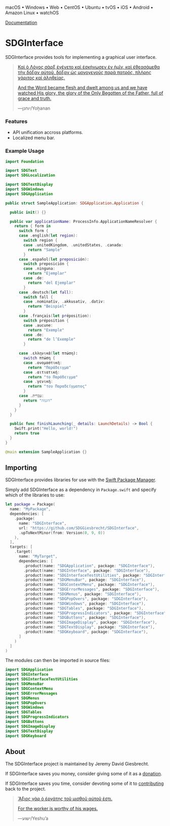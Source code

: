 <!--
 README.md

 This source file is part of the SDGInterface open source project.
 https://sdggiesbrecht.github.io/SDGInterface

 Copyright ©2018–2021 Jeremy David Giesbrecht and the SDGInterface project contributors.

 Soli Deo gloria.

 Licensed under the Apache Licence, Version 2.0.
 See http://www.apache.org/licenses/LICENSE-2.0 for licence information.
 -->

macOS • Windows • Web • CentOS • Ubuntu • tvOS • iOS • Android • Amazon Linux • watchOS

[Documentation](https://sdggiesbrecht.github.io/SDGInterface/%F0%9F%87%A8%F0%9F%87%A6EN)

# SDGInterface

SDGInterface provides tools for implementing a graphical user interface.

> [Καὶ ὁ Λόγος σὰρξ ἐγένετο καὶ ἐσκήνωσεν ἐν ἡμῖν, καὶ ἐθεασάμεθα τὴν δόξαν αὐτοῦ, δόξαν ὡς μονογενοῦς παρὰ πατρός, πλήρης χάριτος καὶ ἀληθείας.](https://www.biblegateway.com/passage/?search=John+1&version=SBLGNT;NIV)
>
> [And the Word became flesh and dwelt among us and we have watched His glory, the glory of the Only Begotten of the Father, full of grace and truth.](https://www.biblegateway.com/passage/?search=John+1&version=SBLGNT;NIV)
>
> ―‎יוחנן⁩/Yoẖanan

### Features

- API unification accross platforms.
- Localized menu bar.

### Example Usage

```swift
import Foundation

import SDGText
import SDGLocalization

import SDGTextDisplay
import SDGWindows
import SDGApplication

public struct SampleApplication: SDGApplication.Application {

  public init() {}

  public var applicationName: ProcessInfo.ApplicationNameResolver {
    return { form in
      switch form {
      case .english(let region):
        switch region {
        case .unitedKingdom, .unitedStates, .canada:
          return "Sample"
        }
      case .español(let preposición):
        switch preposición {
        case .ninguna:
          return "Ejemplar"
        case .de:
          return "del Ejemplar"
        }
      case .deutsch(let fall):
        switch fall {
        case .nominativ, .akkusativ, .dativ:
          return "Beispiel"
        }
      case .français(let préposition):
        switch préposition {
        case .aucune:
          return "Exemple"
        case .de:
          return "de l’Exemple"
        }

      case .ελληνικά(let πτώση):
        switch πτώση {
        case .ονομαστική:
          return "Παράδειγμα"
        case .αιτιατική:
          return "το Παράδειγμα"
        case .γενική:
          return "του Παραδείγματος"
        }
      case .עברית:
        return "דוגמה"
      }
    }
  }

  public func finishLaunching(_ details: LaunchDetails) -> Bool {
    Swift.print("Hello, world!")
    return true
  }
}
```

```swift
@main extension SampleApplication {}
```

## Importing

SDGInterface provides libraries for use with the [Swift Package Manager](https://swift.org/package-manager/).

Simply add SDGInterface as a dependency in `Package.swift` and specify which of the libraries to use:

```swift
let package = Package(
  name: "MyPackage",
  dependencies: [
    .package(
      name: "SDGInterface",
      url: "https://github.com/SDGGiesbrecht/SDGInterface",
      .upToNextMinor(from: Version(0, 9, 0))
    ),
  ],
  targets: [
    .target(
      name: "MyTarget",
      dependencies: [
        .product(name: "SDGApplication", package: "SDGInterface"),
        .product(name: "SDGInterface", package: "SDGInterface"),
        .product(name: "SDGInterfaceTestUtilities", package: "SDGInterface"),
        .product(name: "SDGMenuBar", package: "SDGInterface"),
        .product(name: "SDGContextMenu", package: "SDGInterface"),
        .product(name: "SDGErrorMessages", package: "SDGInterface"),
        .product(name: "SDGMenus", package: "SDGInterface"),
        .product(name: "SDGPopOvers", package: "SDGInterface"),
        .product(name: "SDGWindows", package: "SDGInterface"),
        .product(name: "SDGTables", package: "SDGInterface"),
        .product(name: "SDGProgressIndicators", package: "SDGInterface"),
        .product(name: "SDGButtons", package: "SDGInterface"),
        .product(name: "SDGImageDisplay", package: "SDGInterface"),
        .product(name: "SDGTextDisplay", package: "SDGInterface"),
        .product(name: "SDGKeyboard", package: "SDGInterface"),
      ]
    )
  ]
)
```

The modules can then be imported in source files:

```swift
import SDGApplication
import SDGInterface
import SDGInterfaceTestUtilities
import SDGMenuBar
import SDGContextMenu
import SDGErrorMessages
import SDGMenus
import SDGPopOvers
import SDGWindows
import SDGTables
import SDGProgressIndicators
import SDGButtons
import SDGImageDisplay
import SDGTextDisplay
import SDGKeyboard
```

## About

The SDGInterface project is maintained by Jeremy David Giesbrecht.

If SDGInterface saves you money, consider giving some of it as a [donation](https://paypal.me/JeremyGiesbrecht).

If SDGInterface saves you time, consider devoting some of it to [contributing](https://github.com/SDGGiesbrecht/SDGInterface) back to the project.

> [Ἄξιος γὰρ ὁ ἐργάτης τοῦ μισθοῦ αὐτοῦ ἐστι.](https://www.biblegateway.com/passage/?search=Luke+10&version=SBLGNT;NIV)
>
> [For the worker is worthy of his wages.](https://www.biblegateway.com/passage/?search=Luke+10&version=SBLGNT;NIV)
>
> ―‎ישוע/Yeshuʼa
